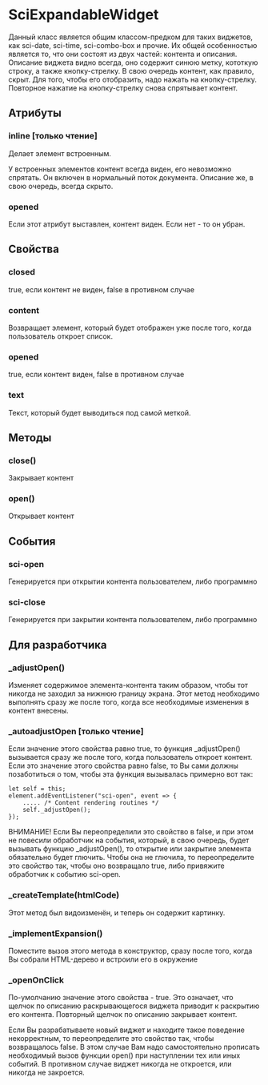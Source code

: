 # SciExpandableWidget

Данный класс является общим классом-предком для таких виджетов, как sci-date, sci-time, sci-combo-box и прочие.
Их общей особенностью является то, что они состоят из двух частей: контента и описания. Описание виджета видно
всегда, оно содержит синюю метку, кототкую строку, а также кнопку-стрелку. В свою очередь контент, как правило,
скрыт. Для того, чтобы его отобразить, надо нажать на кнопку-стрелку. Повторное нажатие на кнопку-стрелку снова
спрятывает контент.

## Атрибуты

### inline [только чтение]

Делает элемент встроенным.

У встроенных элементов контент всегда виден, его невозможно спрятать. Он включен в нормальный поток документа.
Описание же, в свою очередь, всегда скрыто.

### opened

Если этот атрибут выставлен, контент виден. Если нет - то он убран.

## Свойства

### closed

true, если контент не виден, false в противном случае

### content

Возвращает элемент, который будет отображен уже после того, когда пользователь откроет список.

### opened

true, если контент виден, false в противном случае

### text

Текст, который будет выводиться под самой меткой.

## Методы

### close()

Закрывает контент

### open()

Открывает контент

## События

### sci-open

Генерируется при открытии контента пользователем, либо программно

### sci-close

Генерируется при закрытии контента пользователем, либо программно

## Для разработчика

### _adjustOpen()

Изменяет содержимое элемента-контента таким образом, чтобы тот никогда не заходил за нижнюю границу экрана.
Этот метод необходимо выполнять сразу же после того, когда все необходимые изменения в контент внесены.

### _autoadjustOpen [только чтение]

Если значение этого свойства равно true, то функция _adjustOpen() вызывается сразу же после того, когда пользователь
откроет контент. Если это значение этого свойства равно false, то Вы сами должны позаботиться о том, чтобы эта функция
вызывалась примерно вот так:

```
let self = this;
element.addEventListener("sci-open", event => {
    ..... /* Content rendering routines */
    self._adjustOpen();
});

```

ВНИМАНИЕ! Если Вы переопределили это свойство в false, и при этом не повесили обработчик на события, который, в свою
очередь, будет вызывать функцию _adjustOpen(), то открытие или закрытие элемента обязательно будет глючить. Чтобы
она не глючила, то переопределите это свойство так, чтобы оно возвращало true, либо привяжите обработчик к событию
sci-open.

### _createTemplate(htmlCode)

Этот метод был видоизменён, и теперь он содержит картинку.

### _implementExpansion()

Поместите вызов этого метода в конструктор, сразу после того, когда Вы собрали HTML-дерево и встроили его в окружение

### _openOnClick

По-умолчанию значение этого свойства - true. Это означает, что щелчок по описанию раскрывающегося виджета приводит
к раскрытию его контента. Повторный щелчок по описанию закрывает контент.

Если Вы разрабатываете новый виджет и находите такое поведение некорректным, то переопределите
это свойство так, чтобы возвращалось false. В этом случае Вам надо самостоятельно прописать необходимый вызов
функции open() при наступлении тех или иных событий. В противном случае виджет никогда не откроется, или никогда не
закроется.